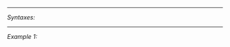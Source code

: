 


---
*Syntaxes:*

<!-- [] call `BIN_fnc_exitPersistentObjects` -->

---
*Example 1:*

<!-- 
```sqf
[] call BIN_fnc_exitPersistentObjects;
``` -->